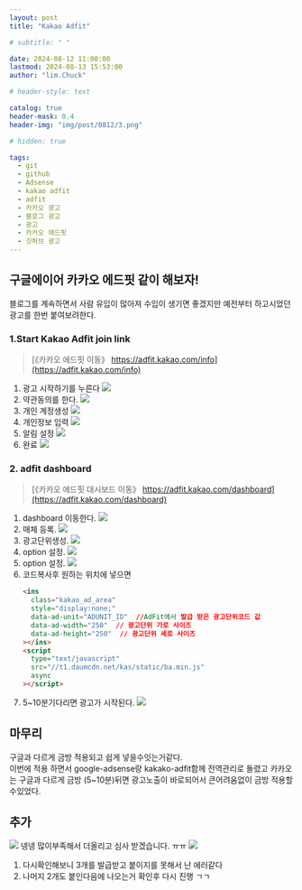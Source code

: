 ```yaml
---
layout: post
title: "Kakao Adfit"

# subtitle: " "

date: 2024-08-12 11:00:00
lastmod: 2024-08-13 15:53:00
author: "lim.Chuck"

# header-style: text

catalog: true
header-mask: 0.4
header-img: "img/post/0812/3.png"

# hidden: true

tags:
  - git
  - github
  - Adsense
  - kakao adfit
  - adfit
  - 카카오 광고
  - 블로그 광고
  - 광고
  - 카카오 애드핏
  - 깃허브 광고
---
```


## 구글에이어 카카오 에드핏 같이 해보자!

블로그를 계속하면서 사람 유입이 많아져 수입이 생기면 좋겠지만 예전부터 하고시었던 광고를 한번 붙여보려한다.

### 1.Start Kakao Adfit join link

> [《카카오 에드핏 이동》 https://adfit.kakao.com/info](https://adfit.kakao.com/info)

1. 광고 시작하기를 누른다
   ![](/img/post/0812/1-1.png)
2. 약관동의를 한다.
   ![](/img/post/0812/1-2.png)
3. 개인 계정생성
   ![](/img/post/0812/1-3.png)
4. 개인정보 입력
   ![](/img/post/0812/1-4.png)
5. 알림 설정
   ![](/img/post/0812/1-5.png)
6. 완료
   ![](/img/post/0812/1-6.png)

### 2. adfit dashboard

> [《카카오 에드핏 대시보드 이동》 https://adfit.kakao.com/dashboard](https://adfit.kakao.com/dashboard)

1. dashboard 이동한다.
   ![](/img/post/0812/2-1.png)
2. 매체 등록.
   ![](/img/post/0812/2-2.png)
3. 광고단위생성.
   ![](/img/post/0812/2-3.png)
4. option 설정.
   ![](/img/post/0812/2-4.png)
5. option 설정.
   ![](/img/post/0812/2-5.png)
6. 코드복사후 원하는 위치에 넣으면
   ```html
   <ins
     class="kakao_ad_area"
     style="display:none;"
     data-ad-unit="ADUNIT_ID"  //AdFit에서 발급 받은 광고단위코드 값
     data-ad-width="250"  // 광고단위 가로 사이즈
     data-ad-height="250"  // 광고단위 세로 사이즈
   ></ins>
   <script
     type="text/javascript"
     src="//t1.daumcdn.net/kas/static/ba.min.js"
     async
   ></script>
   ```
7. 5~10분기다리면 광고가 시작된다.
   ![](/img/post/0812/2-7.png)

## 마무리

구글과 다르게 금방 적용되고 쉽게 넣을수잇는거같다.<br/>
이번에 적용 하면서 google-adsense랑 kakako-adfit함께 전역관리로 돌렸고 카카오는 구글과 다르게 금방 (5~10분)뒤면 광고노출이 바로되어서 큰어려움없이 금방 적용할수있었다.

## 추가

![](/img/post/0812/3.png)
넹넹 많이부족해서 더올리고 심사 받겠습니다. ㅠㅠ
![](/img/post/0812/3-1.png)

1. 다시확인해보니 3개를 발급받고 붙이지를 못해서 난 에러같다
2. 나머지 2개도 붙인다음에 나오는거 확인후 다시 진행 ㄱㄱ
